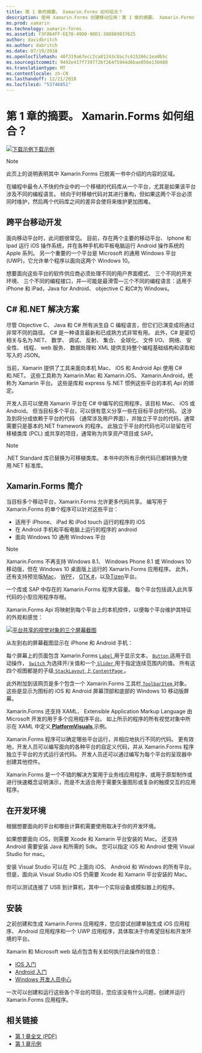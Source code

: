```yaml
---
title: 第 1 章的摘要。 Xamarin.Forms 如何组合？
description: 使用 Xamarin.Forms 创建移动应用：第 1 章的摘要。 Xamarin.Forms 如何组合？
ms.prod: xamarin
ms.technology: xamarin-forms
ms.assetid: F3F864FF-EE70-49D0-90D1-388889037625
author: davidbritch
ms.author: dabritch
ms.date: 07/19/2018
ms.openlocfilehash: 40f319a67ecc2ca81243c8ac7c415266c1ea0b5c
ms.sourcegitcommit: 9492e417f739772bf264f5944d6bae056e130480
ms.translationtype: MT
ms.contentlocale: zh-CN
ms.lasthandoff: 12/21/2018
ms.locfileid: "53746851"
---
```

# <a name="summary-of-chapter-1-how-does-xamarinforms-fit-in"></a>第 1 章的摘要。 Xamarin.Forms 如何组合？

[![下载示例](~/media/shared/download.png)下载示例](https://github.com/xamarin/xamarin-forms-book-samples/tree/master/Chapter01)

> [!NOTE]
> 此页上的说明表明其中 Xamarin.Forms 已脱离一书中介绍的内容的区域。

在编程中最令人不快的作业中的一个移植的代码库从一个平台，尤其是如果该平台涉及不同的编程语言。 倾向于时移植代码对其进行重构，但如果这两个平台必须同时维护，然后两个代码库之间的差异会使将来维护更加困难。

## <a name="cross-platform-mobile-development"></a>跨平台移动开发

面向移动平台时，此问题很常见。 目前，存在两个主要的移动平台、 Iphone 和 Ipad 运行 iOS 操作系统，并在各种手机和平板电脑运行 Android 操作系统的 Apple 系列。 另一个重要的一个平台是 Microsoft 的通用 Windows 平台 (UWP)，它允许单个程序以面向这两个 Windows 10。

想要面向这些平台的软件供应商必须处理不同的用户界面模式、 三个不同的开发环境、 三个不同的编程接口，并&mdash;可能是最滑雪&mdash;三个不同的编程语言：适用于 iPhone 和 iPad，Java for Android、 objective C 和C#为 Windows。

## <a name="the-c-and-net-solution"></a>C# 和.NET 解决方案

尽管 Objective C、 Java 和 C# 所有派生自 C 编程语言，但它们已演变成将通过非常不同的路径。 C# 是一种语言最新和已成熟方式非常有用。 此外，C# 是密切相关与名为.NET、 数学、 调试、 反射、 集合、 全球化、 文件 I/O、 网络、 安全性、 线程、 web 服务、 数据处理和 XML 提供支持整个编程基础结构和读取和写入的 JSON。

当前，Xamarin 提供了工具来面向本机 Mac、 iOS 和 Android Api 使用 C# 和.NET。 这些工具称为 Xamarin.Mac 和 Xamarin.iOS、 Xamarin.Android，统称为 Xamarin 平台。 这些是库和 express 与.NET 惯例这些平台的本机 Api 的绑定。

开发人员可以使用 Xamarin 平台在 C# 中编写的应用程序，该目标 Mac、 iOS 或 Android。 但当目标多个平台，可以很有意义分享一些在目标平台的代码。 这涉及到将分成依赖于平台的代码 （通常涉及用户界面），并独立于平台的代码，通常需要只是基本的.NET framework 的程序。 此独立于平台的代码也可以驻留在可移植类库 (PCL) 或共享的项目，通常称为共享资产项目或 SAP。

> [!NOTE]
> .NET Standard 库已替换为可移植类库。 本书中的所有示例代码已都转换为使用.NET 标准库。

## <a name="introducing-xamarinforms"></a>Xamarin.Forms 简介

当目标多个移动平台，Xamarin.Forms 允许更多代码共享。 编写用于 Xamarin.Forms 的单个程序可以针对这些平台：

- 适用于 iPhone、 iPad 和 iPod touch 运行的程序的 iOS
- 在 Android 手机和平板电脑上运行的程序的 android
- 面向 Windows 10 通用 Windows 平台

> [!NOTE]
> Xamarin.Forms 不再支持 Windows 8.1、 Windows Phone 8.1 或 Windows 10 移动版，但在 Windows 10 桌面版上运行的 Xamarin.Forms 应用程序。 此外，还有支持预览版[Mac](~/xamarin-forms/platform/mac.md)， [WPF](~/xamarin-forms/platform/wpf.md)， [GTK #](~/xamarin-forms/platform/gtk.md)，以及[Tizen](~/xamarin-forms/platform/tizen.md)平台。

一个库或 SAP 中存在的 Xamarin.Forms 程序大容量。 每个平台包括调入此共享代码的小型应用程序存根。

Xamarin.Forms Api 将映射到每个平台上的本机控件，以便每个平台维护其特征的外观和感觉：

[![平台共享的视觉对象的三个屏幕截图](images/ch01fg03-small.png "每个平台上的 Xamarin.Forms 控件")](images/ch01fg03-large.png#lightbox "每个平台上的 Xamarin.Forms 控件")

从左到右的屏幕截图显示在 iPhone 和 Android 手机：

每个屏幕上的页面包含 Xamarin.Forms [ `Label` ](xref:Xamarin.Forms.Label)用于显示文本， [ `Button` ](xref:Xamarin.Forms.Button)适用于启动操作， [ `Switch` ](xref:Xamarin.Forms.Switch)为选择开/关值和一个[ `Slider` ](xref:Xamarin.Forms.Slider)用于指定连续范围内的值。 所有这四个视图都是的子级[ `StackLayout` ](xref:Xamarin.Forms.StackLayout)上[ `ContentPage` ](xref:Xamarin.Forms.ContentPage)。

此外附加到该网页是多个包含一个 Xamarin.Forms 工具栏[ `ToolbarItem` ](xref:Xamarin.Forms.ToolbarItem)对象。 这些是显示为图标的 iOS 和 Android 屏幕顶部和底部的 Windows 10 移动版屏幕。

Xamarin.Forms 还支持 XAML、 Extensible Application Markup Language 由 Microsoft 开发的用于多个应用程序平台。 如上所示的程序的所有视觉对象中所示在 XAML 中定义[ **PlatformVisuals** ](https://github.com/xamarin/xamarin-forms-book-samples/tree/master/Chapter01/PlatformVisuals)示例。

Xamarin.Forms 程序可以确定哪些平台运行，并相应地执行不同的代码。 更有效地，开发人员可以编写面向的各种平台的自定义代码，并从 Xamarin.Forms 程序独立于平台的方式运行该代码。 开发人员还可以通过编写为每个平台的呈现器中创建其他控件。

Xamarin.Forms 是一个不错的解决方案用于业务线应用程序，或用于原型制作或进行快速概念证明演示，而是不太适合用于需要矢量图形或复杂的触摸交互的应用程序。

## <a name="your-development-environment"></a>在开发环境

根据想要面向的平台和哪些计算机需要使用取决于你的开发环境。

如果想要面向 iOS，则需要 Xcode 和 Xamarin 平台安装的 Mac。 还支持 Android 需要安装 Java 和所需的 Sdk。 您可以指定 iOS 和 Android 使用 Visual Studio for mac。

安装 Visual Studio 可以在 PC 上面向 iOS、 Android 和 Windows 的所有平台。 但是，面向从 Visual Studio iOS 仍需要 Xcode 和 Xamarin 平台安装的 Mac。

你可以测试连接了 USB 到计算机，其中一个实际设备或模拟器上的程序。

## <a name="installation"></a>安装

之前创建和生成 Xamarin.Forms 应用程序，您应尝试创建单独生成 iOS 应用程序、 Android 应用程序和一个 UWP 应用程序，具体取决于你希望目标和开发环境的平台。

Xamarin 和 Microsoft web 站点包含有关如何执行此操作的信息：

- [IOS 入门](~/ios/get-started/index.md)
- [Android 入门](~/android/get-started/index.md)
- [Windows 开发人员中心](http://dev.windows.com)

一次可以创建和运行这些各个平台的项目，您应该没有什么问题，创建并运行 Xamarin.Forms 应用程序。

## <a name="related-links"></a>相关链接

- [第 1 章全文 (PDF)](https://download.xamarin.com/developer/xamarin-forms-book/XamarinFormsBook-Ch01-Apr2016.pdf)
- [第 1 章示例](https://github.com/xamarin/xamarin-forms-book-samples/tree/master/Chapter01)
